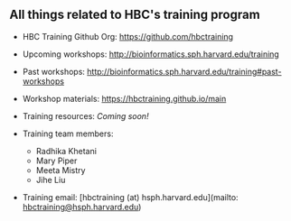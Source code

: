 ## All things related to HBC's training program

* HBC Training Github Org: https://github.com/hbctraining

* Upcoming workshops: http://bioinformatics.sph.harvard.edu/training

* Past workshops: http://bioinformatics.sph.harvard.edu/training#past-workshops

* Workshop materials: https://hbctraining.github.io/main

* Training resources: *Coming soon!*

* Training team members:
  * Radhika Khetani
  * Mary Piper
  * Meeta Mistry
  * Jihe Liu
  
* Training email: [hbctraining (at) hsph.harvard.edu](mailto: hbctraining@hsph.harvard.edu)
